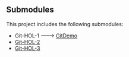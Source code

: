 ## Submodules

This project includes the following submodules:
- Git-HOL-1 ---> [GitDemo](https://gitlab.com/teamx8724718/gitdemo)
- [Git-HOL-2](https://gitlab.com/teamx8724718/gitignoredemo)
- [Git-HOL-3](https://gitlab.com/teamx8724718/demo-branching)


